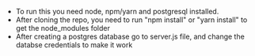 * To run this you need node, npm/yarn and postgresql installed.
* After cloning the repo, you need to run "npm install" or "yarn install" to get the node_modules folder
* After creating a postgres database go to server.js file, and change the databse credentials to make it work